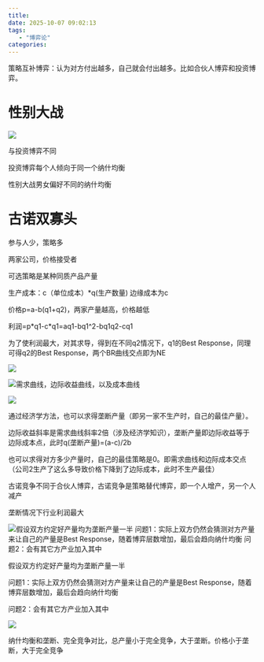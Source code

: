 ```yaml
---
title: 
date: 2025-10-07 09:02:13
tags: 
   - "博弈论"
categories:
---
```



策略互补博弈：认为对方付出越多，自己就会付出越多。比如合伙人博弈和投资博弈。

# 性别大战

![](images/image-5.png)

与投资博弈不同

投资博弈每个人倾向于同一个纳什均衡

性别大战男女偏好不同的纳什均衡



# 古诺双寡头

参与人少，策略多

两家公司，价格接受者

可选策略是某种同质产品产量

生产成本：c（单位成本）\*q(生产数量)  边缘成本为c

价格p=a-b(q1+q2)，两家产量越高，价格越低

利润=p\*q1-c\*q1=aq1-bq1^2-bq1q2-cq1

为了使利润最大，对其求导，得到在不同q2情况下，q1的Best Response，同理可得q2的Best Response，两个BR曲线交点即为NE

![](images/image-4.png)





![需求曲线，边际收益曲线，以及成本曲线](images/image-3.png)

![](images/image-2.png)

通过经济学方法，也可以求得垄断产量（即另一家不生产时，自己的最佳产量）。

边际收益斜率是需求曲线斜率2倍（涉及经济学知识），垄断产量即边际收益等于边际成本点，此时q(垄断产量)=(a-c)/2b&#x20;

也可以求得对方多少产量时，自己的最佳策略是0。即需求曲线和边际成本交点（公司2生产了这么多导致价格下降到了边际成本，此时不生产最佳）



古诺竞争不同于合伙人博弈，古诺竞争是策略替代博弈，即一个人增产，另一个人减产

垄断情况下行业利润最大



![假设双方约定好产量均为垄断产量一半
问题1：实际上双方仍然会猜测对方产量来让自己的产量是Best Response，随着博弈层数增加，最后会趋向纳什均衡
问题2：会有其它方产业加入其中](images/image.png)

假设双方约定好产量均为垄断产量一半

问题1：实际上双方仍然会猜测对方产量来让自己的产量是Best Response，随着博弈层数增加，最后会趋向纳什均衡

问题2：会有其它方产业加入其中





![](images/image-1.png)

纳什均衡和垄断、完全竞争对比，总产量小于完全竞争，大于垄断。价格小于垄断，大于完全竞争
